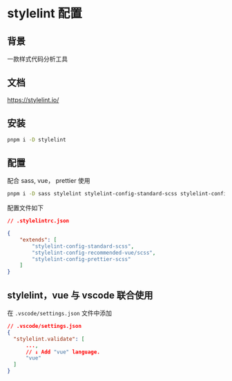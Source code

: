 # stylelint 配置

## 背景

一款样式代码分析工具

## 文档

https://stylelint.io/

## 安装

```bash
pnpm i -D stylelint
```

## 配置

配合 sass, vue， prettier 使用

```bash
pnpm i -D sass stylelint stylelint-config-standard-scss stylelint-config-recommended-vue-scss stylelint-config-prettier-scss
```

配置文件如下

```json
// .stylelintrc.json

{
    "extends": [
        "stylelint-config-standard-scss",
        "stylelint-config-recommended-vue/scss",
        "stylelint-config-prettier-scss"
    ]
}
```

## stylelint，vue 与 vscode 联合使用

在 `.vscode/settings.json` 文件中添加

```json
// .vscode/settings.json
{
  "stylelint.validate": [
      ...,
      // ↓ Add "vue" language.
      "vue"
  ]
}
```
